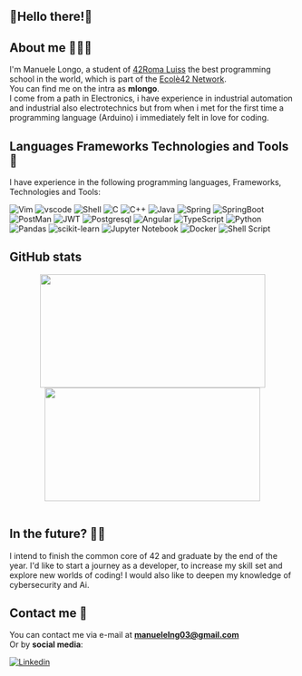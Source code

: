 ## 🤖Hello there!🤖

## About me 🙋🏼‍♂️

I'm Manuele Longo, a student of [42Roma Luiss](https://42roma.it/) the best programming school in the world, which is part of the [Ecolè42 Network](https://www.42network.org/).     
You can find me on the intra as **mlongo**.    
I come from a path in Electronics, i have experience in industrial automation and industrial also electrotechnics 
but from when i met for the first time a programming language (Arduino) i immediately felt in love for coding.
## Languages Frameworks Technologies and Tools👾

I have experience in the following programming languages, Frameworks, Technologies and Tools:

![Vim](https://img.shields.io/badge/VIM-%2311AB00.svg?&style=for-the-badge&logo=vim&logoColor=white)
![vscode](https://img.shields.io/badge/VSCode-0078D4?style=for-the-badge&logo=visual%20studio%20code&logoColor=white)
![Shell](https://img.shields.io/badge/Shell_Script-121011?style=for-the-badge&logo=gnu-bash&logoColor=white)
![C](https://img.shields.io/badge/c-%2300599C.svg?style=for-the-badge&logo=c&logoColor=white)
![C++](https://img.shields.io/badge/c++-%2300599C.svg?style=for-the-badge&logo=c%2B%2B&logoColor=white)
![Java](https://img.shields.io/badge/java-%23ED8B00.svg?style=for-the-badge&logo=openjdk&logoColor=white)
![Spring](https://img.shields.io/badge/Spring-6DB33F?style=for-the-badge&logo=spring&logoColor=white)
![SpringBoot](https://img.shields.io/badge/Spring_Boot-F2F4F9?style=for-the-badge&logo=spring-boot)
![PostMan](https://img.shields.io/badge/Postman-FF6C37?style=for-the-badge&logo=Postman&logoColor=white)
![JWT](https://img.shields.io/badge/JWT-000000?style=for-the-badge&logo=JSON%20web%20tokens&logoColor=white)
![Postgresql](https://img.shields.io/badge/PostgreSQL-316192?style=for-the-badge&logo=postgresql&logoColor=white)
![Angular](https://img.shields.io/badge/angular-%23DD0031.svg?style=for-the-badge&logo=angular&logoColor=white)
![TypeScript](https://img.shields.io/badge/typescript-%23007ACC.svg?style=for-the-badge&logo=typescript&logoColor=white)
![Python](https://img.shields.io/badge/python-3670A0?style=for-the-badge&logo=python&logoColor=ffdd54)
![Pandas](https://img.shields.io/badge/pandas-%23150458.svg?style=for-the-badge&logo=pandas&logoColor=white)
![scikit-learn](https://img.shields.io/badge/scikit--learn-%23F7931E.svg?style=for-the-badge&logo=scikit-learn&logoColor=white)
![Jupyter Notebook](https://img.shields.io/badge/jupyter-%23FA0F00.svg?style=for-the-badge&logo=jupyter&logoColor=white)
![Docker](https://img.shields.io/badge/docker-%230db7ed.svg?style=for-the-badge&logo=docker&logoColor=white)
![Shell Script](https://img.shields.io/badge/shell_script-%23121011.svg?style=for-the-badge&logo=gnu-bash&logoColor=white)


## GitHub stats
<div align="center">
	<table>
		<tr>
			<a href="https://github.com/mlongo03">
				<img src="https://awesome-github-stats.azurewebsites.net/user-stats/mlongo03?cardType=level&theme=tokyonight" width="397" height="200">
			</a> 
			<a href="https://github.com/mlongo03?tab=repositories">
				<img src="https://github-readme-stats.vercel.app/api/top-langs/?username=mlongo03&hide=swift,roff,perl&layout=compact&theme=tokyonight" width="380" height="200">
			</a>
		</tr>
	</table>
</div>

## In the future? 🏃🏼

I intend to finish the common core of 42 and graduate by the end of the year.
I'd like to start a journey as a developer, to increase my skill set and explore new worlds of coding!
I would also like to deepen my knowledge of cybersecurity and Ai.
## Contact me 📩

You can contact me via e-mail at **manuelelng03@gmail.com**      
Or by **social media**:

[![Linkedin](https://img.shields.io/badge/-@manuelelongo-0072b1?style=flat-square&logo=linkedin&logoColor=white&link=https://www.linkedin.com/in/manuele-longo-154979243/)](https://www.linkedin.com/in/manuele-longo-154979243/)
